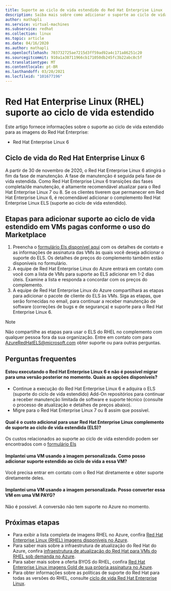 ```yaml
---
title: Suporte ao ciclo de vida estendido do Red Hat Enterprise Linux
description: Saiba mais sobre como adicionar o suporte ao ciclo de vida estendido do Red Hat Enterprise
author: mathapli
ms.service: virtual-machines
ms.subservice: redhat
ms.collection: linux
ms.topic: article
ms.date: 04/16/2020
ms.author: mathapli
ms.openlocfilehash: 703732725ae7215d3ff59ad92a4c171a86251c20
ms.sourcegitcommit: 910a1a38711966cb171050db245fc3b22abc8c5f
ms.translationtype: MT
ms.contentlocale: pt-BR
ms.lasthandoff: 03/20/2021
ms.locfileid: "101677196"
---
```

# <a name="red-hat-enterprise-linux-rhel-extended-lifecycle-support"></a>Red Hat Enterprise Linux (RHEL) suporte ao ciclo de vida estendido
Este artigo fornece informações sobre o suporte ao ciclo de vida estendido para as imagens do Red Hat Enterprise:
* Red Hat Enterprise Linux 6  

## <a name="red-hat-enterprise-linux-6-lifecycle"></a>Ciclo de vida do Red Hat Enterprise Linux 6
A partir de 30 de novembro de 2020, o Red Hat Enterprise Linux 6 atingirá o fim da fase de manutenção. A fase de manutenção é seguida pela fase de vida estendida. Como Red Hat Enterprise Linux 6 transições das fases completa/de manutenção, é altamente recomendável atualizar para o Red Hat Enterprise Linux 7 ou 8. Se os clientes tiverem que permanecer em Red Hat Enterprise Linux 6, é recomendável adicionar o complemento Red Hat Enterprise Linux ELS (suporte ao ciclo de vida estendido).

## <a name="steps-to-add-extended-lifecycle-support-on-marketplace-pay-as-you-go-vms"></a>Etapas para adicionar suporte ao ciclo de vida estendido em VMs pagas conforme o uso do Marketplace
1. Preencha o [formulário Els disponível aqui](https://aka.ms/els-form) com os detalhes de contato e as informações de assinatura das VMs às quais você deseja adicionar o suporte do ELS. Os detalhes de preços do complemento também estão disponíveis no formulário.
1. A equipe de Red Hat Enterprise Linux do Azure entrará em contato com você com a lista de VMs para suporte ao ELS adicionar em 1-2 dias úteis. Examine a lista e responda a concordar com os preços do complemento.
1. A equipe de Red Hat Enterprise Linux do Azure compartilhará as etapas para adicionar o pacote de cliente do ELS às VMs. Siga as etapas, que serão fornecidas no email, para continuar a receber manutenção de software (correções de bugs e de segurança) e suporte para o Red Hat Enterprise Linux 6.

> [!Note]
> Não compartilhe as etapas para usar o ELS do RHEL no complemento com qualquer pessoa fora da sua organização. Entre em contato com para AzureRedHatELS@microsoft.com obter suporte ou para outras perguntas.

## <a name="frequently-asked-questions"></a>Perguntas frequentes

#### <a name="im-running-red-hat-enterprise-linux-6-and-cant-migrate-to-a-later-version-at-this-time-what-options-do-i-have"></a>Estou executando o Red Hat Enterprise Linux 6 e não é possível migrar para uma versão posterior no momento. Quais as opções disponíveis?
* Continue a execução do Red Hat Enterprise Linux 6 e adquira o ELS (suporte do ciclo de vida estendido) Add-On repositórios para continuar a receber manutenção limitada de software e suporte técnico (consulte o processo de atualização e detalhes de preços abaixo).
* Migre para o Red Hat Enterprise Linux 7 ou 8 assim que possível.

#### <a name="what-is-the-additional-charge-for-using-red-hat-enterprise-linux-extended-life-cycle-support-els-add-on"></a>Qual é o custo adicional para usar Red Hat Enterprise Linux complemento de suporte ao ciclo de vida estendida (ELS)?
Os custos relacionados ao suporte ao ciclo de vida estendido podem ser encontrados com o [formulário Els](https://aka.ms/els-form)

#### <a name="ive-deployed-a-vm-by-using-custom-image-how-can-i-add-extended-lifecycle-support-to-this-vm"></a>Implantei uma VM usando a imagem personalizada. Como posso adicionar suporte estendido ao ciclo de vida a essa VM?
Você precisa entrar em contato com o Red Hat diretamente e obter suporte diretamente deles.

#### <a name="ive-deployed-a-vm-by-using-custom-image-can-i-convert-this-vm-to-a-payg-vm"></a>Implantei uma VM usando a imagem personalizada. Posso converter essa VM em uma VM PAYG?
Não é possível. A conversão não tem suporte no Azure no momento.


## <a name="next-steps"></a>Próximas etapas

* Para exibir a lista completa de imagens RHEL no Azure, confira [Red Hat Enterprise Linux (RHEL) imagens disponíveis no Azure](./redhat-imagelist.md).
* Para saber mais sobre a infraestrutura de atualização do Red Hat do Azure, confira [infraestrutura de atualização do Red Hat para VMs do RHEL sob demanda no Azure](./redhat-rhui.md).
* Para saber mais sobre a oferta BYOS do RHEL, confira [Red Hat Enterprise Linux imagens Gold de sua própria assinatura no Azure](./byos.md).
* Para obter informações sobre as políticas de suporte do Red Hat para todas as versões do RHEL, consulte [ciclo de vida Red Hat Enterprise Linux](https://access.redhat.com/support/policy/updates/errata).
